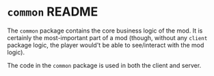 # `common` README

The `common` package contains the core business logic of the mod. It is certainly the most-important part of a mod (though,
without any `client` package logic, the player would't be able to see/interact with the mod logic).

The code in the `common` package is used in both the client and server.